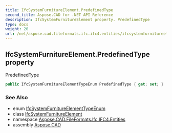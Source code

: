 ```yaml
---
title: IfcSystemFurnitureElement.PredefinedType
second_title: Aspose.CAD for .NET API Reference
description: IfcSystemFurnitureElement property. PredefinedType
type: docs
weight: 20
url: /net/aspose.cad.fileformats.ifc.ifc4.entities/ifcsystemfurnitureelement/predefinedtype/
---
```

## IfcSystemFurnitureElement.PredefinedType property

PredefinedType

```csharp
public IfcSystemFurnitureElementTypeEnum PredefinedType { get; set; }
```

### See Also

* enum [IfcSystemFurnitureElementTypeEnum](../../../aspose.cad.fileformats.ifc.ifc4.types/ifcsystemfurnitureelementtypeenum/)
* class [IfcSystemFurnitureElement](../)
* namespace [Aspose.CAD.FileFormats.Ifc.IFC4.Entities](../../ifcsystemfurnitureelement/)
* assembly [Aspose.CAD](../../../)


